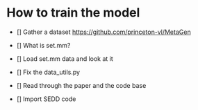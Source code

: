 # How to train the model

- [] Gather a dataset
  https://github.com/princeton-vl/MetaGen

- [] What is set.mm?
- [] Load set.mm data and look at it
- [] Fix the data_utils.py

- [] Read through the paper and the code base
- [] Import SEDD code
